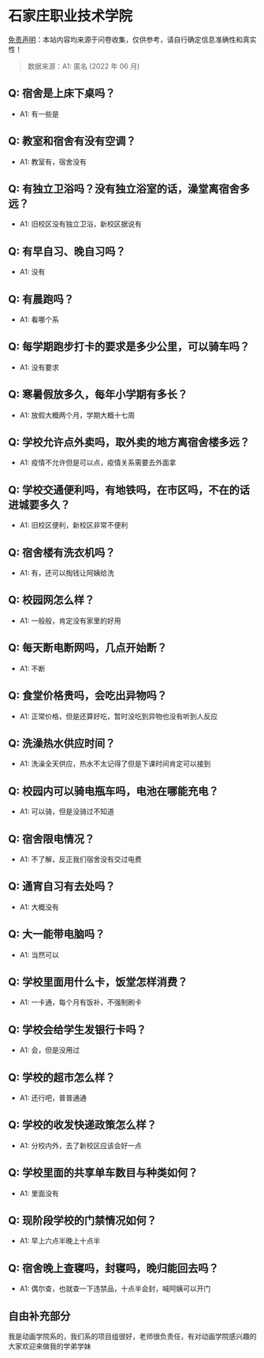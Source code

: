 # 石家庄职业技术学院

[免责声明](https://colleges.chat/#_3)：本站内容均来源于问卷收集，仅供参考，请自行确定信息准确性和真实性！

> 数据来源：A1: 匿名 (2022 年 06 月)

## Q: 宿舍是上床下桌吗？

- A1: 有一些是

## Q: 教室和宿舍有没有空调？

- A1: 教室有，宿舍没有

## Q: 有独立卫浴吗？没有独立浴室的话，澡堂离宿舍多远？

- A1: 旧校区没有独立卫浴，新校区据说有

## Q: 有早自习、晚自习吗？

- A1: 没有

## Q: 有晨跑吗？

- A1: 看哪个系

## Q: 每学期跑步打卡的要求是多少公里，可以骑车吗？

- A1: 没有要求

## Q: 寒暑假放多久，每年小学期有多长？

- A1: 放假大概两个月，学期大概十七周

## Q: 学校允许点外卖吗，取外卖的地方离宿舍楼多远？

- A1: 疫情不允许但是可以点，疫情关系需要去外面拿

## Q: 学校交通便利吗，有地铁吗，在市区吗，不在的话进城要多久？

- A1: 旧校区便利，新校区非常不便利

## Q: 宿舍楼有洗衣机吗？

- A1: 有，还可以掏钱让阿姨给洗

## Q: 校园网怎么样？

- A1: 一般般，肯定没有家里的好用

## Q: 每天断电断网吗，几点开始断？

- A1: 不断

## Q: 食堂价格贵吗，会吃出异物吗？

- A1: 正常价格，但是还算好吃，暂时没吃到异物也没有听到人反应

## Q: 洗澡热水供应时间？

- A1: 洗澡全天供应，热水不太记得了但是下课时间肯定可以接到

## Q: 校园内可以骑电瓶车吗，电池在哪能充电？

- A1: 可以骑，但是没骑过不知道

## Q: 宿舍限电情况？

- A1: 不了解，反正我们宿舍没有交过电费

## Q: 通宵自习有去处吗？

- A1: 大概没有

## Q: 大一能带电脑吗？

- A1: 当然可以

## Q: 学校里面用什么卡，饭堂怎样消费？

- A1: 一卡通，每个月有饭补，不强制刷卡

## Q: 学校会给学生发银行卡吗？

- A1: 会，但是没用过

## Q: 学校的超市怎么样？

- A1: 还行吧，普普通通

## Q: 学校的收发快递政策怎么样？

- A1: 分校内外，去了新校区应该会好一点

## Q: 学校里面的共享单车数目与种类如何？

- A1: 里面没有

## Q: 现阶段学校的门禁情况如何？

- A1: 早上六点半晚上十点半

## Q: 宿舍晚上查寝吗，封寝吗，晚归能回去吗？

- A1: 偶尔查，也就查一下违禁品，十点半会封，喊阿姨可以开门

## 自由补充部分

我是动画学院系的，我们系的项目组很好，老师很负责任，有对动画学院感兴趣的大家欢迎来做我的学弟学妹